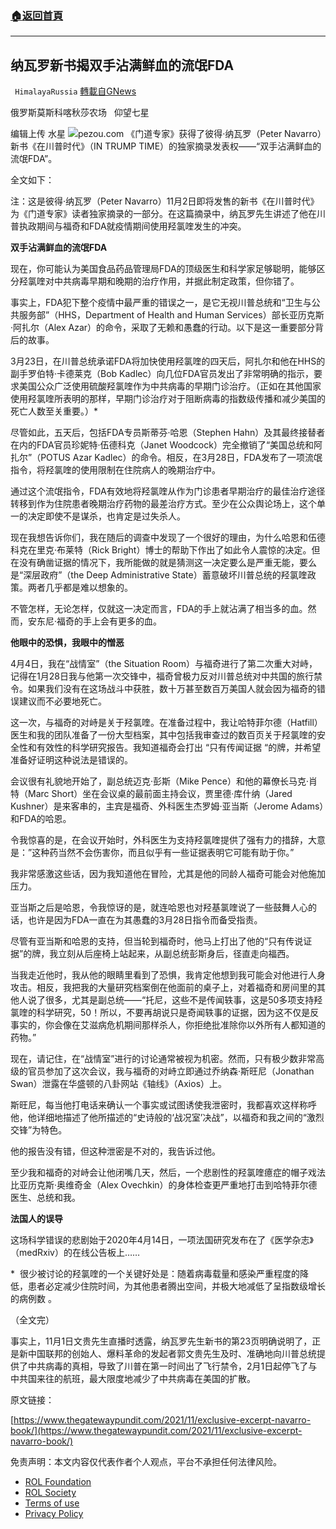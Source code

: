 ###  [:house:返回首頁](https://github.com/ourhimalayas/txt)
---


## 纳瓦罗新书揭双手沾满鲜血的流氓FDA
` HimalayaRussia` [轉載自GNews](https://gnews.org/zh-hans/1633776/)

俄罗斯莫斯科喀秋莎农场   仰望七星

编辑上传  水星
![](https://assets.gnews.org/wp-content/uploads/2021/11/N.jpg)pezou.com
《门道专家》获得了彼得·纳瓦罗（Peter Navarro）新书《在川普时代》（IN TRUMP TIME）的独家摘录发表权——“双手沾满鲜血的流氓FDA”。

全文如下：

注：这是彼得·纳瓦罗（Peter Navarro）11月2日即将发售的新书《在川普时代》为《门道专家》读者独家摘录的一部分。在这篇摘录中，纳瓦罗先生讲述了他在川普执政期间与福奇和FDA就疫情期间使用羟氯喹发生的冲突。

**双手沾满鲜血的流氓FDA**

现在，你可能认为美国食品药品管理局FDA的顶级医生和科学家足够聪明，能够区分羟氯喹对中共病毒早期和晚期的治疗作用，并据此制定政策，但你错了。

事实上，FDA犯下整个疫情中最严重的错误之一，是它无视川普总统和“卫生与公共服务部”（HHS，Department of Health and Human Services）部长亚历克斯·阿扎尔（Alex Azar）的命令，采取了无赖和愚蠢的行动。以下是这一重要部分背后的故事。

3月23日，在川普总统承诺FDA将加快使用羟氯喹的四天后，阿扎尔和他在HHS的副手罗伯特·卡德莱克（Bob Kadlec）向几位FDA官员发出了非常明确的指示，要求美国公众广泛使用硫酸羟氯喹作为中共病毒的早期门诊治疗。（正如在其他国家使用羟氯喹所表明的那样，早期门诊治疗对于阻断病毒的指数级传播和减少美国的死亡人数至关重要。）\*

尽管如此，五天后，包括FDA专员斯蒂芬·哈恩（Stephen Hahn）及其最终接替者在内的FDA官员珍妮特·伍德科克（Janet Woodcock）完全撤销了“美国总统和阿扎尔”（POTUS Azar Kadlec）的命令。相反，在3月28日，FDA发布了一项流氓指令，将羟氯喹的使用限制在住院病人的晚期治疗中。

通过这个流氓指令，FDA有效地将羟氯喹从作为门诊患者早期治疗的最佳治疗途径转移到作为住院患者晚期治疗药物的最差治疗方式。至少在公众舆论场上，这个单一的决定即使不是谋杀，也肯定是过失杀人。

现在我想告诉你们，我在随后的调查中发现了一个很好的理由，为什么哈恩和伍德科克在里克·布莱特（Rick Bright）博士的帮助下作出了如此令人震惊的决定。但在没有确凿证据的情况下，我所能做的就是猜测这一决定要么是严重无能，要么是“深层政府”（the Deep Administrative State）蓄意破坏川普总统的羟氯喹政策。两者几乎都是难以想象的。

不管怎样，无论怎样，仅就这一决定而言，FDA的手上就沾满了相当多的血。然而，安东尼·福奇的手上会有更多的血。

**他眼中的恐惧，我眼中的憎恶**

4月4日，我在“战情室”（the Situation Room）与福奇进行了第二次重大对峙，记得在1月28日我与他第一次交锋中，福奇曾极力反对川普总统对中共国的旅行禁令。如果我们没有在这场战斗中获胜，数十万甚至数百万美国人就会因为福奇的错误建议而不必要地死亡。

这一次，与福奇的对峙是关于羟氯喹。在准备过程中，我让哈特菲尔德（Hatfill）医生和我的团队准备了一份大型档案，其中包括我审查过的数百页关于羟氯喹的安全性和有效性的科学研究报告。我知道福奇会打出 “只有传闻证据 “的牌，并希望准备好证明这种说法是错误的。

会议很有礼貌地开始了，副总统迈克·彭斯（Mike Pence）和他的幕僚长马克·肖特（Marc Short）坐在会议桌的最前面主持会议，贾里德·库什纳（Jared Kushner）是来客串的，主宾是福奇、外科医生杰罗姆·亚当斯（Jerome Adams）和FDA的哈恩。

令我惊喜的是，在会议开始时，外科医生为支持羟氯喹提供了强有力的措辞，大意是：”这种药当然不会伤害你，而且似乎有一些证据表明它可能有助于你。”

我非常感激这些话，因为我知道他在冒险，尤其是他的同龄人福奇可能会对他施加压力。

亚当斯之后是哈恩，令我惊讶的是，就连哈恩也对羟基氯喹说了一些鼓舞人心的话，也许是因为FDA一直在为其愚蠢的3月28日指令而备受指责。

尽管有亚当斯和哈恩的支持，但当轮到福奇时，他马上打出了他的“只有传说证据”的牌，我立刻从后座椅上站起来，从副总统彭斯身后，径直走向福西。

当我走近他时，我从他的眼睛里看到了恐惧，我肯定他想到我可能会对他进行人身攻击。相反，我把我的大量研究档案倒在他面前的桌子上，对着福奇和房间里的其他人说了很多，尤其是副总统——“托尼，这些不是传闻轶事，这是50多项支持羟氯喹的科学研究，50！所以，不要再胡说只是奇闻轶事的证据，因为这不仅是反事实的，你会像在艾滋病危机期间那样杀人，你拒绝批准除你以外所有人都知道的药物。”

现在，请记住，在“战情室”进行的讨论通常被视为机密。然而，只有极少数非常高级的官员参加了这次会议，我与福奇的对峙立即通过乔纳森·斯旺尼（Jonathan Swan）泄露在华盛顿的八卦网站《轴线》（Axios）上。

斯旺尼，每当他打电话来确认一个事实或试图诱使我泄密时，我都喜欢这样称呼他，他详细地描述了他所描述的“史诗般的‘战况室’决战”，以福奇和我之间的“激烈交锋”为特色。

他的报告没有错，但这种泄密是不对的，我告诉过他。

至少我和福奇的对峙会让他闭嘴几天，然后，一个悲剧性的羟氯喹癔症的帽子戏法比亚历克斯·奥维奇金（Alex Ovechkin）的身体检查更严重地打击到哈特菲尔德医生、总统和我。

**法国人的误导**

这场科学错误的悲剧始于2020年4月14日，一项法国研究发布在了《医学杂志》（medRxiv）的在线公告板上……

\*  很少被讨论的羟氯喹的一个关键好处是：随着病毒载量和感染严重程度的降低，患者必定减少住院时间，为其他患者腾出空间，并极大地减低了呈指数级增长的病例数 。

（全文完）

事实上，11月1日文贵先生直播时透露，纳瓦罗先生新书的第23页明确说明了，正是新中国联邦的创始人、爆料革命的发起者郭文贵先生及时、准确地向川普总统提供了中共病毒的真相，导致了川普在第一时间出了飞行禁令，2月1日起停飞了与中共国来往的航班，最大限度地减少了中共病毒在美国的扩散。

原文链接：

[https://www.thegatewaypundit.com/2021/11/exclusive-excerpt-navarro-book/](https://www.thegatewaypundit.com/2021/11/exclusive-excerpt-navarro-book/)

 

免责声明：本文内容仅代表作者个人观点，平台不承担任何法律风险。

- [ROL Foundation](https://rolfoundation.org/)
- [ROL Society](https://rolsociety.org/)
- [Terms of use](https://gnews.org/terms-of-use-3/)
- [Privacy Policy](https://gnews.org/privacy-policy/)
